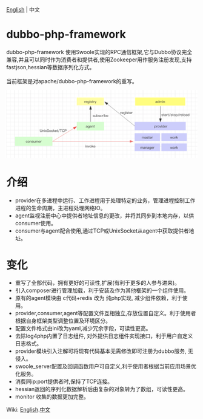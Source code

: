 [English](./README.md) | 中文

# dubbo-php-framework

dubbo-php-framework 使用Swoole实现的RPC通信框架,它与Dubbo协议完全兼容,并且可以同时作为消费者和提供者,使用Zookeeper用作服务注册发现,支持fastjson,hessian等数据序列化方式。<br /><br />
当前框架是对apache/dubbo-php-framework的重写。

![arch](https://github.com/crazyxman/dubbo-php-framework/blob/master/Arch.png)

# 介绍
- provider在多进程中运行、工作进程用于处理特定的业务，管理进程控制工作进程的生命周期，主进程处理网络IO。
- agent监视注册中心中提供者地址信息的更改，并将其同步到本地内存，以供consumer使用。
- consumer与agent配合使用,通过TCP或UnixSocket从agent中获取提供者地址。

# 变化
- 重写了全部代码，拥有更好的可读性,扩展(有利于更多的人参与进来)。
- 引入composer进行管理加载，利于安装及作为其他框架的一个组件使用。
- 原有的agent模块由 c代码+redis 改为 纯php实现, 减少组件依赖，利于使用。
- provider,consumer,agent等配置文件互相独立,存放位置自定义。利于使用者根据自身框架类型调整位置及环境区分。
- 配置文件格式由ini改为yaml,减少冗余字段，可读性更高。
- 去除log4php内置了日志组件, 对外提供日志组件实现接口，利于用户自定义日志格式。
- provider模块引入注解可将现有代码基本无需修改即可注册为dubbo服务, 无侵入。
- swoole_server配置及回调函数用户可自定义,利于使用者根据当前应用场景优化服务。
- 消费同ip:port提供者时,保持了TCP连接。
- hessian返回的序列化数据解析后由复杂的对象转为了数组，可读性更高。
- monitor 收集的数据更加完整。

Wiki: [English](https://github.com/crazyxman/dubbo-php-framework/wiki/English).[中文](https://github.com/crazyxman/dubbo-php-framework/wiki/%E4%B8%AD%E6%96%87)
